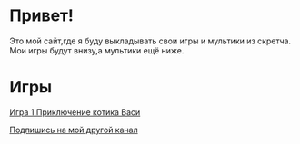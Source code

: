 # Привет!

Это мой сайт,где я буду выкладывать свои игры и мультики из скретча.
Мои игры будут внизу,а мультики ещё ниже.





# Игры
[Игра 1.Приключение котика Васи](https://scratchgames.servegame.com/cat_Vasua.html)


[Подпишись на мой другой канал](https://rutube.ru/channel/44377742/)
